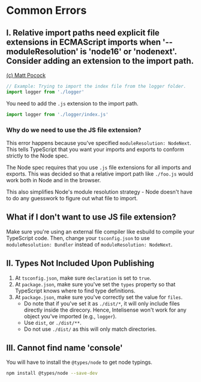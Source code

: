 # Common Errors

## I. Relative import paths need explicit file extensions in ECMAScript imports when '--moduleResolution' is 'node16' or 'nodenext'. Consider adding an extension to the import path.

[(c) Matt Pocock](https://www.totaltypescript.com/relative-import-paths-need-explicit-file-extensions-in-ecmascript-imports)

```javascript
// Example: Trying to import the index file from the logger folder.
import logger from './logger'
```

You need to add the `.js` extension to the import path.

```javascript
import logger from './logger/index.js'
```

### Why do we need to use the JS file extension?

This error happens because you've specified `moduleResolution: NodeNext`. This tells TypeScript that you want your imports and exports to conform strictly to the Node spec.

The Node spec requires that you use `.js` file extensions for all imports and exports. This was decided so that a relative import path like `./foo.js` would work both in Node and in the browser.

This also simplifies Node's module resolution strategy - Node doesn't have to do any guesswork to figure out what file to import.

## What if I don't want to use JS file extension?

Make sure you're using an external file compiler like esbuild to compile your TypeScript code. Then, change your `tsconfig.json` to use `moduleResolution: Bundler` instead of `moduleResolution: NodeNext`.

## II. Types Not Included Upon Publishing

1. At `tsconfig.json`, make sure `declaration` is set to `true`.
2. At `package.json`, make sure you've set the `types` property so that TypeScript knows where to find type definitions.
3. At `package.json`, make sure you've correctly set the value for `files`.
   - Do note that if you've set it as `./dist/*`, it will only include files directly inside the direcory. Hence, Intelisense won't work for any object you've imported (e.g., `logger`).
   - Use `dist`, or `./dist/**`.
   - Do not use `./dist/` as this will only match directories.

## III. Cannot find name 'console'

You will have to install the `@types/node` to get node typings.

```bash
npm install @types/node --save-dev
```
